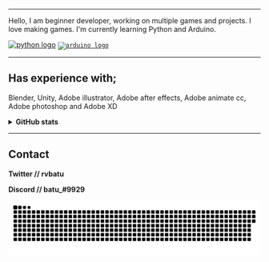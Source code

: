 -------------------

 Hello, I am beginner developer, working on multiple games and projects.
I love making games.
I'm currently learning Python and Arduino.

<a href="https://www.python.org/"><img height="40" src="https://upload.wikimedia.org/wikipedia/commons/thumb/c/c3/Python-logo-notext.svg/1200px-Python-logo-notext.svg.png" alt="python logo" /></a>
</a></code>
<code><a href="https://www.arduino.cc/"><img height="40" src="https://upload.wikimedia.org/wikipedia/commons/thumb/8/87/Arduino_Logo.svg/1280px-Arduino_Logo.svg.png" alt="arduino logo" /></a></code>

-------------------

## Has experience with;
Blender,
Unity,
Adobe illustrator,
Adobe after effects,
Adobe animate cc,
Adobe photoshop
and Adobe XD

<details>
<summary> <b> GitHub stats </b></summary>
<p align="center">
<a href="https://github.com/Pepyn0/github-readme-stats">
  <img width=450 height=170 align="center" src="https://github-readme-stats.vercel.app/api?username=rvbatu&theme=red-white&show_icons=true&bg_color=#FFCE3A&hide_border=true" />
</a>
<a href="https://github.com/Pepyn0/github-readme-stats">
  <img align="center" src="https://github-readme-stats.vercel.app/api/top-langs/?username=rvbatu&theme=white-white&layout=compact&bg_color=#FFCE3A&hide_border=true" />
</a>
</p>
</details>

-------------------

## Contact

<div align="left">

**Twitter // rvbatu**

**Discord // batu_#9929**


<div>
  <img src="https://github.com/Pepyn0/Pepyn0/raw/output/github-contribution-grid-snake.svg" alt="snake"></center>
</div>




